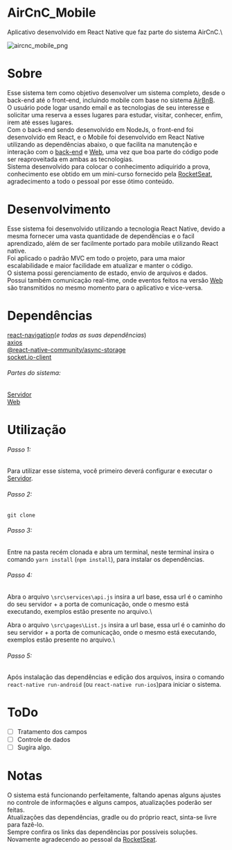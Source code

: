 # AirCnC_Mobile
Aplicativo desenvolvido em React Native que faz parte do sistema AirCnC.\

![aircnc_mobile_png](https://user-images.githubusercontent.com/41457134/66956445-cbd4c880-f03a-11e9-813c-bdc5ba874d91.png)

# Sobre
Esse sistema tem como objetivo desenvolver um sistema completo, desde o back-end até o front-end, incluindo mobile com base no sistema [AirBnB](https://www.airbnb.com.br/).\
O usuário pode logar usando email e as tecnologias de seu interesse e solicitar uma reserva a esses lugares para estudar, visitar, conhecer, enfim, irem até esses lugares.\
Com o back-end sendo desenvolvido em NodeJs, o front-end foi desenvolvido em React, e o Mobile foi desenvolvido em React Native utilizando as dependências abaixo, o que facilita na manutenção e interação com o [back-end](https://github.com/diegodls/AirCnC_server) e [Web](https://github.com/diegodls/AirCnC_Web), uma vez que boa parte do código pode ser reaproveitada em ambas as tecnologias.\
Sistema desenvolvido para colocar o conhecimento adiquirido a prova, conhecimento ese obtido em um mini-curso fornecido pela [RocketSeat](https://rocketseat.com.br), agradecimento a todo o pessoal por esse ótimo conteúdo.

# Desenvolvimento
Esse sistema foi desenvolvido utilizando a tecnologia React Native, devido a mesma fornecer uma vasta quantidade de dependências e o facil aprendizado, além de ser facilmente portado para mobile utilizando React native.\
Foi aplicado o padrão MVC em todo o projeto, para uma maior escalabilidade e maior facilidade em atualizar e manter o código.\
O sistema possi gerenciamento de estado, envio de arquivos e dados.\
Possui também comunicação real-time, onde eventos feitos na versão [Web](https://github.com/diegodls/AirCnC_Web) são transmitidos no mesmo momento para o aplicativo e vice-versa.

# Dependências
[react-navigation](https://reactnavigation.org/docs/en/getting-started.html)(_e todas as suas dependências_)\
[axios](https://www.npmjs.com/package/axios)\
[@react-native-community/async-storage](https://github.com/react-native-community/async-storage)\
[socket.io-client](https://www.npmjs.com/package/socket.io-client)

###### Partes do sistema:
[Servidor](https://github.com/diegodls/AirCnC_server)\
[Web](https://github.com/diegodls/AirCnC_Web)

# Utilização
###### Passo 1: 
Para utilizar esse sistema, você primeiro deverá configurar e executar o [Servidor](https://github.com/diegodls/AirCnC_server).

###### Passo 2: 
``git clone``

###### Passo 3:

Entre na pasta recém clonada e abra um terminal, neste terminal insira o comando ``yarn install`` (``npm install``), para instalar os dependências.

###### Passo 4: 
Abra o arquivo ``\src\services\api.js``  insira a url base, essa url é o caminho do seu servidor + a porta de comunicação, onde o mesmo está executando, exemplos estão presente no arquivo.\

Abra o arquivo ``\src\pages\List.js``  insira a url base, essa url é o caminho do seu servidor + a porta de comunicação, onde o mesmo está executando, exemplos estão presente no arquivo.\

###### Passo 5: 

Após instalação das dependências e edição dos arquivos, insira o comando ``react-native run-android`` (ou ``react-native run-ios``)para iniciar o sistema.

# ToDo
- [ ] Tratamento dos campos
- [ ] Controle de dados
- [ ] Sugira algo.

# Notas
O sistema está funcionando perfeitamente, faltando apenas alguns ajustes no controle de informações e alguns campos, atualizações poderão ser feitas.\
Atualizações das dependências, gradle ou do próprio react, sinta-se livre para fazê-lo.\
Sempre confira os links das dependências por possíveis soluções.\
Novamente agradecendo ao pessoal da [RocketSeat](www.rocketseat.com).



